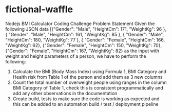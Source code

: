 # fictional-waffle
Nodejs BMI Calculator Coding Challenge
Problem Statement
Given the following JSON data
[{"Gender": "Male", "HeightCm": 171, "WeightKg": 96 }, { "Gender": "Male", "HeightCm": 161, "WeightKg":
85 }, { "Gender": "Male", "HeightCm": 180, "WeightKg": 77 }, { "Gender": "Female", "HeightCm": 166,
"WeightKg": 62}, {"Gender": "Female", "HeightCm": 150, "WeightKg": 70}, {"Gender": "Female",
"HeightCm": 167, "WeightKg": 82} as the input with weight and height parameters of a person,
we have to perform the following:

1) Calculate the BMI (Body Mass Index) using Formula 1, BMI Category and Health
risk from Table 1 of the person and add them as 3 new columns
2) Count the total number of overweight people using ranges in the column BMI
Category of Table 1, check this is consistent programmatically and add any other
observations in the documentation
3) Create build, tests to make sure the code is working as expected and this can be
added to an automation build / test / deployment pipeline

